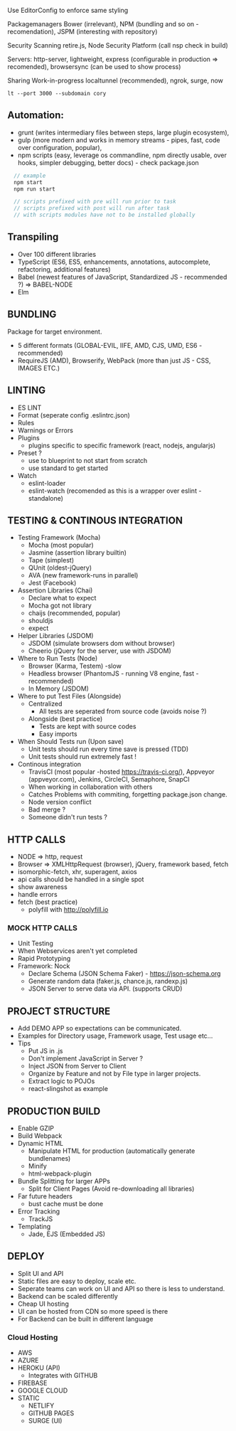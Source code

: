 Use EditorConfig to enforce same styling

Packagemanagers
Bower (irrelevant), NPM (bundling and so on - recomendation), JSPM (interesting with repository)

Security Scanning
retire.js, Node Security Platform (call nsp check in build)

Servers:
http-server, lightweight, express (configurable in production => recomended), browsersync (can be used to show process)

Sharing Work-in-progress
localtunnel (recommended), ngrok, surge, now

```
lt --port 3000 --subdomain cory
```

## Automation:

- grunt (writes intermediary files between steps, large plugin ecosystem), 
- gulp (more modern and works in memory streams - pipes, fast, code over configuration, popular), 
- npm scripts (easy, leverage os commandline, npm directly usable, over hooks, simpler debugging, better docs) - check package.json

```Javascript
  // example
  npm start
  npm run start

  // scripts prefixed with pre will run prior to task
  // scripts prefixed with post will run after task
  // with scripts modules have not to be installed globally
```

## Transpiling

- Over 100 different libraries
- TypeScript (ES6, ES5, enhancements, annotations, autocomplete, refactoring, additional features)
- Babel (newest features of JavaScript, Standardized JS - recommended ?) => BABEL-NODE
- Elm

## BUNDLING

Package for target environment.

- 5 different formats (GLOBAL-EVIL, IIFE, AMD, CJS, UMD, ES6 - recommended)
- RequireJS (AMD), Browserify, WebPack (more than just JS - CSS, IMAGES ETC.)

## LINTING

- ES LINT
- Format (seperate config .eslintrc.json)
- Rules
- Warnings or Errors
- Plugins
  - plugins specific to specific framework (react, nodejs, angularjs)
- Preset ?
  - use to blueprint to not start from scratch
  - use standard to get started
- Watch
  - eslint-loader
  - eslint-watch (recomended as this is a wrapper over eslint - standalone)

## TESTING & CONTINOUS INTEGRATION

- Testing Framework (Mocha)
  - Mocha (most popular)
  - Jasmine (assertion library builtin)
  - Tape (simplest)
  - QUnit (oldest-jQuery)
  - AVA (new framework-runs in parallel)
  - Jest (Facebook)
- Assertion Libraries (Chai)
  - Declare what to expect
  - Mocha got not library
  - chaijs (recommended, popular)
  - shouldjs
  - expect
- Helper Libraries (JSDOM)
  - JSDOM (simulate browsers dom without browser)
  - Cheerio (jQuery for the server, use with JSDOM)
- Where to Run Tests (Node)
  - Browser (Karma, Testem) -slow
  - Headless browser (PhantomJS - running V8 engine, fast -recommended)
  - In Memory (JSDOM)
- Where to put Test Files (Alongside)
  - Centralized
    - All tests are seperated from source code (avoids noise ?)
  - Alongside (best practice)
    - Tests are kept with source codes
    - Easy imports
- When Should Tests run (Upon save)
  - Unit tests should run every time save is pressed (TDD)
  - Unit tests should run extremely fast !
- Continous integration
  - TravisCI (most popular -hosted https://travis-ci.org/), Appveyor (appveyor.com), Jenkins, CircleCI, Semaphore, SnapCI 
  - When working in collaboration with others
  - Catches Problems with commiting, forgetting package.json change.
  - Node version conflict
  - Bad merge ?
  - Someone didn't run tests ?

## HTTP CALLS

- NODE => http, request
- Browser => XMLHttpRequest (browser), jQuery, framework based, fetch
- isomorphic-fetch, xhr, superagent, axios
- api calls should be handled in a single spot
- show awareness
- handle errors
- fetch (best practice)
  - polyfill with http://polyfill.io

### MOCK HTTP CALLS

- Unit Testing
- When Webservices aren't yet completed
- Rapid Prototyping
- Framework: Nock
  - Declare Schema (JSON Schema Faker) - https://json-schema.org
  - Generate random data (faker.js, chance.js, randexp.js)
  - JSON Server to serve data via API. (supports CRUD)

## PROJECT STRUCTURE

- Add DEMO APP so expectations can be communicated.
- Examples for Directory usage, Framework usage, Test usage etc...
- Tips
  - Put JS in .js
  - Don't implement JavaScript in Server ? 
  - Inject JSON from Server to Client
  - Organize by Feature and not by File type in larger projects.
  - Extract logic to POJOs
  - react-slingshot as example


## PRODUCTION BUILD

- Enable GZIP
- Build Webpack
- Dynamic HTML
  - Manipulate HTML for production (automatically generate bundlenames)
  - Minify
  - html-webpack-plugin
- Bundle Splitting for larger APPs
  - Split for Client Pages (Avoid re-downloading all libraries)
- Far future headers
  - bust cache must be done
- Error Tracking
  - TrackJS
- Templating
  - Jade, EJS (Embedded JS)

## DEPLOY

- Split UI and API
- Static files are easy to deploy, scale etc.
- Seperate teams can work on UI and API so there is less to understand.
- Backend can be scaled differently
- Cheap UI hosting
- UI can be hosted from CDN so more speed is there
- For Backend can be built in different language

### Cloud Hosting

- AWS
- AZURE
- HEROKU (API)
  - Integrates with GITHUB
- FIREBASE
- GOOGLE CLOUD
- STATIC
  - NETLIFY
  - GITHUB PAGES
  - SURGE (UI)

